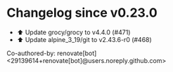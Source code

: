 # Changelog since v0.23.0
- ⬆️ Update grocy/grocy to v4.4.0 (#471) 
- ⬆️ Update alpine_3_19/git to v2.43.6-r0 (#468)

Co-authored-by: renovate[bot] <29139614+renovate[bot]@users.noreply.github.com> 
